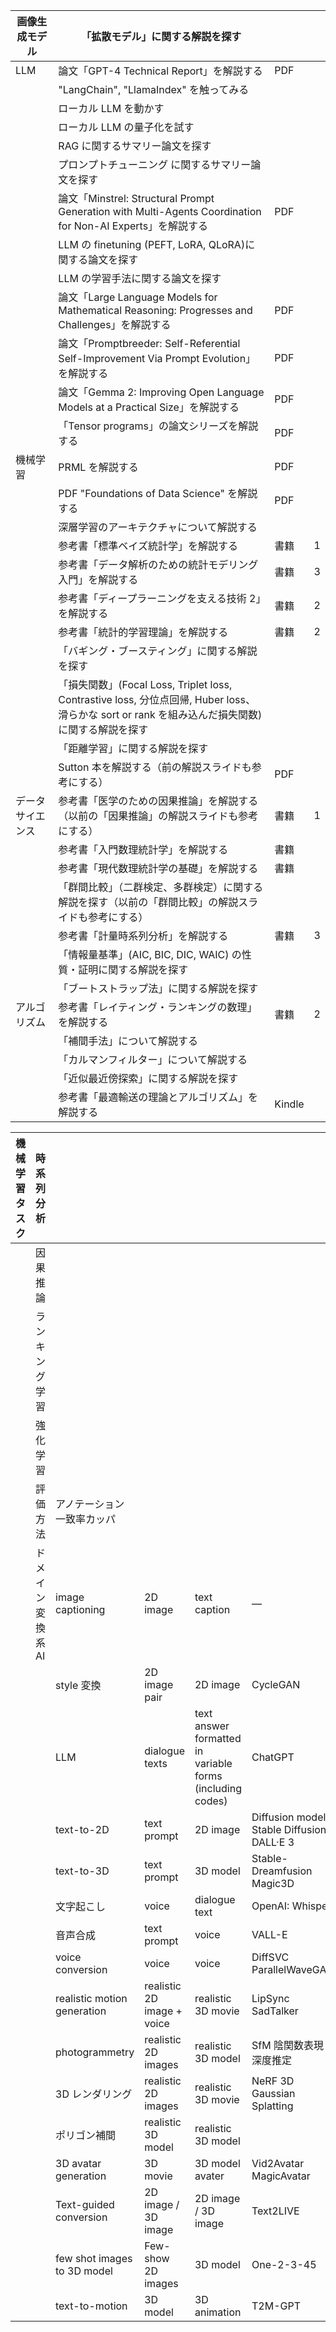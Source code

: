 | 画像生成モデル   | 「拡散モデル」に関する解説を探す                             |        |      |
| ---------------- | ------------------------------------------------------------ | ------ | ---- |
| LLM              | 論文「GPT-4 Technical Report」を解説する                     | PDF    |      |
|                  | "LangChain", "LlamaIndex" を触ってみる                       |        |      |
|                  | ローカル LLM を動かす                                        |        |      |
|                  | ローカル LLM の量子化を試す                                  |        |      |
|                  | RAG に関するサマリー論文を探す                               |        |      |
|                  | プロンプトチューニング に関するサマリー論文を探す            |        |      |
|                  | 論文「Minstrel: Structural Prompt Generation with Multi-Agents Coordination for Non-AI Experts」を解説する | PDF    |      |
|                  | LLM の finetuning (PEFT, LoRA, QLoRA)に関する論文を探す      |        |      |
|                  | LLM の学習手法に関する論文を探す                             |        |      |
|                  | 論文「Large Language Models for Mathematical Reasoning: Progresses and Challenges」を解説する | PDF    |      |
|                  | 論文「Promptbreeder: Self-Referential Self-Improvement Via Prompt Evolution」を解説する | PDF    |      |
|                  | 論文「Gemma 2: Improving Open Language Models at a Practical Size」を解説する | PDF    |      |
|                  | 「Tensor programs」の論文シリーズを解説する                  | PDF    |      |
| 機械学習         | PRML を解説する                                              | PDF    |      |
|                  | PDF "Foundations of Data Science" を解説する                 | PDF    |      |
|                  | 深層学習のアーキテクチャについて解説する                     |        |      |
|                  | 参考書「標準ベイズ統計学」を解説する                         | 書籍   | 1    |
|                  | 参考書「データ解析のための統計モデリング入門」を解説する     | 書籍   | 3    |
|                  | 参考書「ディープラーニングを支える技術 2」を解説する         | 書籍   | 2    |
|                  | 参考書「統計的学習理論」を解説する                           | 書籍   | 2    |
|                  | 「バギング・ブースティング」に関する解説を探す               |        |      |
|                  | 「損失関数」(Focal Loss, Triplet loss, Contrastive loss, 分位点回帰, Huber loss、滑らかな sort or rank を組み込んだ損失関数) に関する解説を探す |        |      |
|                  | 「距離学習」に関する解説を探す                               |        |      |
|                  | Sutton 本を解説する（前の解説スライドも参考にする）          | PDF    |      |
| データサイエンス | 参考書「医学のための因果推論」を解説する（以前の「因果推論」の解説スライドも参考にする） | 書籍   | 1    |
|                  | 参考書「入門数理統計学」を解説する                           | 書籍   |      |
|                  | 参考書「現代数理統計学の基礎」を解説する                     | 書籍   |      |
|                  | 「群間比較」（二群検定、多群検定）に関する解説を探す（以前の「群間比較」の解説スライドも参考にする） |        |      |
|                  | 参考書「計量時系列分析」を解説する                           | 書籍   | 3    |
|                  | 「情報量基準」(AIC, BIC, DIC, WAIC) の性質・証明に関する解説を探す |        |      |
|                  | 「ブートストラップ法」に関する解説を探す                     |        |      |
| アルゴリズム     | 参考書「レイティング・ランキングの数理」を解説する           | 書籍   | 2    |
|                  | 「補間手法」について解説する                                 |        |      |
|                  | 「カルマンフィルター」について解説する                       |        |      |
|                  | 「近似最近傍探索」に関する解説を探す                         |        |      |
|                  | 参考書「最適輸送の理論とアルゴリズム」を解説する             | Kindle |      |









| 機械学習タスク | 時系列分析       |                             |                            |                                                           |                                           |
| -------------- | ---------------- | --------------------------- | -------------------------- | --------------------------------------------------------- | ----------------------------------------- |
|                | 因果推論         |                             |                            |                                                           |                                           |
|                | ランキング学習   |                             |                            |                                                           |                                           |
|                | 強化学習         |                             |                            |                                                           |                                           |
|                | 評価方法         | アノテーション一致率カッパ  |                            |                                                           |                                           |
|                | ドメイン変換系AI | image captioning            | 2D image                   | text caption                                              | ―                                         |
|                |                  | style 変換                  | 2D image pair              | 2D image                                                  | CycleGAN                                  |
|                |                  | LLM                         | dialogue texts             | text answer formatted in variable forms (including codes) | ChatGPT                                   |
|                |                  | text-to-2D                  | text prompt                | 2D image                                                  | Diffusion model Stable Diffusion DALL·E 3 |
|                |                  | text-to-3D                  | text prompt                | 3D model                                                  | Stable-Dreamfusion Magic3D                |
|                |                  | 文字起こし                  | voice                      | dialogue text                                             | OpenAI: Whisper                           |
|                |                  | 音声合成                    | text prompt                | voice                                                     | VALL-E                                    |
|                |                  | voice conversion            | voice                      | voice                                                     | DiffSVC ParallelWaveGAN                   |
|                |                  | realistic motion generation | realistic 2D image + voice | realistic 3D movie                                        | LipSync SadTalker                         |
|                |                  | photogrammetry              | realistic 2D images        | realistic 3D model                                        | SfM 陰関数表現 深度推定                   |
|                |                  | 3D レンダリング             | realistic 2D images        | realistic 3D movie                                        | NeRF 3D Gaussian Splatting                |
|                |                  | ポリゴン補間                | realistic 3D model         | realistic 3D model                                        |                                           |
|                |                  | 3D avatar generation        | 3D movie                   | 3D model avater                                           | Vid2Avatar MagicAvatar                    |
|                |                  | Text-guided conversion      | 2D image / 3D image        | 2D image / 3D image                                       | Text2LIVE                                 |
|                |                  | few shot images to 3D model | Few-show 2D images         | 3D model                                                  | One-2-3-45                                |
|                |                  | text-to-motion              | 3D model                   | 3D animation                                              | T2M-GPT                                   |
